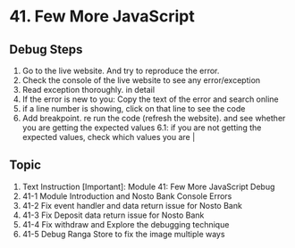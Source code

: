 # 41. Few More JavaScript

## Debug Steps

1. Go to the live website. And try to reproduce the error.
2. Check the console of the live website to see any error/exception
3. Read exception thoroughly. in detail
4. If the error is new to you: Copy the text of the error and search online
5. if a line number is showing, click on that line to see the code
6. Add breakpoint. re run the code (refresh the website). and see whether you are getting the expected values
   6.1: if you are not getting the expected values, check which values you are |


## Topic
1. Text Instruction [Important]: Module 41: Few More JavaScript Debug
2. 41-1 Module Introduction and Nosto Bank Console Errors
3. 41-2 Fix event handler and data return issue for Nosto Bank
4. 41-3 Fix Deposit data return issue for Nosto Bank
5. 41-4 Fix withdraw and Explore the debugging technique
6. 41-5 Debug Ranga Store to fix the image multiple ways
